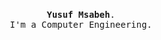 <p align="center">
  <br>
  <samp>
<b>Yusuf Msabeh</b>.
    <br>I'm a Computer Engineering.<br>

</samp>

 

</p>

